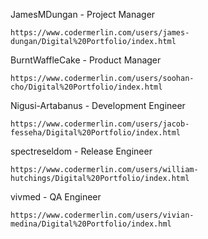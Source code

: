 JamesMDungan - Project Manager
	
	https://www.codermerlin.com/users/james-dungan/Digital%20Portfolio/index.html

BurntWaffleCake - Product Manager

	https://www.codermerlin.com/users/soohan-cho/Digital%20Portfolio/index.html

Nigusi-Artabanus - Development Engineer

	https://www.codermerlin.com/users/jacob-fesseha/Digital%20Portfolio/index.html

spectreseldom - Release Engineer
	
	https://www.codermerlin.com/users/william-hutchings/Digital%20Portfolio/index.html
	
vivmed - QA Engineer

	https://www.codermerlin.com/users/vivian-medina/Digital%20Portfolio/index.hml
